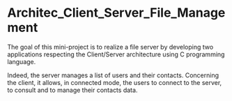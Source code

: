 # Architec_Client_Server_File_Management


The goal of this mini-project is to realize a file server by developing two applications respecting the Client/Server architecture using C programming language. 

Indeed, the server manages a list of users and their contacts. Concerning the client, it allows, in connected mode, the users to connect to the server, to consult and to manage their contacts data.
